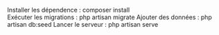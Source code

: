 Installer les dépendence : composer install  
Exécuter les migrations : php artisan migrate
Ajouter des données : php artisan db:seed
Lancer le serveur : php artisan serve
